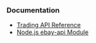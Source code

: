 
### Documentation
* [Trading API Reference](https://developer.ebay.com/devzone/xml/docs/reference/ebay/index.html)
* [Node.js ebay-api Module](https://github.com/notVitaliy/nodejs-ebay-api#xmlrequestoptions-callback)
